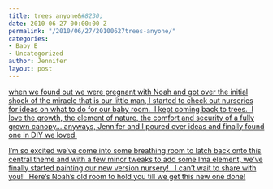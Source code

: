 ```yaml
---
title: trees anyone&#8230;
date: 2010-06-27 00:00:00 Z
permalink: "/2010/06/27/20100627trees-anyone/"
categories:
- Baby E
- Uncategorized
author: Jennifer
layout: post
---
```


<a rel="attachment wp-att-732" href="/assets/images/trees-anyoneand-8230/1277731905000-missing.jpg" /></a>[when we found out we were pregnant with Noah and got over the initial shock of the miracle that is our little man, I started to check out nurseries for ideas on what to do for our baby room.  I kept coming back to trees.  I love the growth, the element of nature, the comfort and security of a fully grown canopy&#8230; anyways, Jennifer and I poured over ideas and finally found one in DIY we loved.](http://www.flickr.com/photos/jenniferandJennifers_photos/425526927/sizes/l/)

[I&#8217;m so excited we&#8217;ve come into some breathing room to latch back onto this central theme and with a few minor tweaks to add some Ima element, we&#8217;ve finally started painting our new version nursery!   I can&#8217;t wait to share with you!!  Here&#8217;s Noah&#8217;s old room to hold you till we get this new one done!](http://www.flickr.com/photos/jenniferandJennifers_photos/425526927/sizes/l/)
